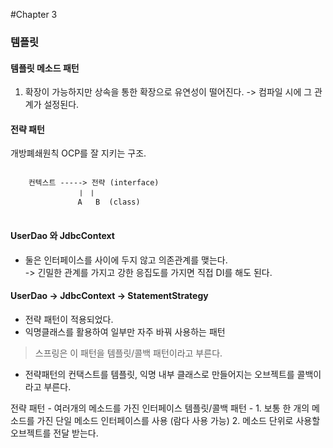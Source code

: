 #Chapter 3
### 템플릿

#### 템플릿 메소드 패턴
1. 확장이 가능하지만 상속을 통한 확장으로 유연성이 떨어진다.
-> 컴파일 시에 그 관계가 설정된다.

#### 전략 패턴
개방폐쇄원칙 OCP를 잘 지키는 구조.
<pre>
<code>
    컨텍스트 -----> 전략 (interface)
               ㅣ ㅣ
               A   B  (class) 
</code>
</pre>

#### UserDao 와 JdbcContext
- 둘은 인터페이스를 사이에 두지 않고 의존관계를 맺는다.  
-> 긴밀한 관계를 가지고 강한 응집도를 가지면 직접 DI를 해도 된다.

#### UserDao -> JdbcContext -> StatementStrategy
- 전략 패턴이 적용되었다.
- 익명클래스를 활용하여 일부만 자주 바꿔 사용하는 패턴
> 스프링은 이 패턴을 템플릿/콜백 패턴이라고 부른다.
- 전략패턴의 컨택스트를 템플릿, 익명 내부 클래스로 만들어지는 오브젝트를 콜백이라고 부른다.

전략 패턴 - 여러개의 메소드를 가진 인터페이스
템플릿/콜백 패턴 - 1. 보통 한 개의 메소드를 가진 단일 메소드 인터페이스를 사용 (람다 사용 가능)
                2. 메소드 단위로 사용할 오브젝트를 전달 받는다.